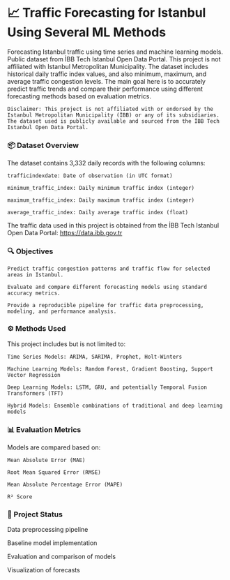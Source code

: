 # 📈 Traffic Forecasting for Istanbul Using Several ML Methods

Forecasting Istanbul traffic using time series and machine learning models. Public dataset from İBB Tech Istanbul Open Data Portal. This project is not affiliated with Istanbul Metropolitan Municipality. The dataset includes historical daily traffic index values, and also  minimum, maximum, and average traffic congestion levels. The main goal here is to accurately predict traffic trends and compare their performance using different forecasting methods based on evaluation metrics.

    Disclaimer: This project is not affiliated with or endorsed by the Istanbul Metropolitan Municipality (İBB) or any of its subsidiaries. The dataset used is publicly available and sourced from the İBB Tech Istanbul Open Data Portal.

### 📦 Dataset Overview

The dataset contains 3,332 daily records with the following columns:

    trafficindexdate: Date of observation (in UTC format)

    minimum_traffic_index: Daily minimum traffic index (integer)

    maximum_traffic_index: Daily maximum traffic index (integer)

    average_traffic_index: Daily average traffic index (float)
    
The traffic data used in this project is obtained from the İBB Tech Istanbul Open Data Portal:
https://data.ibb.gov.tr

### 🔍 Objectives

    Predict traffic congestion patterns and traffic flow for selected areas in Istanbul.

    Evaluate and compare different forecasting models using standard accuracy metrics.

    Provide a reproducible pipeline for traffic data preprocessing, modeling, and performance analysis.

### ⚙️ Methods Used

This project includes but is not limited to:

    Time Series Models: ARIMA, SARIMA, Prophet, Holt-Winters

    Machine Learning Models: Random Forest, Gradient Boosting, Support Vector Regression

    Deep Learning Models: LSTM, GRU, and potentially Temporal Fusion Transformers (TFT)

    Hybrid Models: Ensemble combinations of traditional and deep learning models

### 📊 Evaluation Metrics

Models are compared based on:

    Mean Absolute Error (MAE)

    Root Mean Squared Error (RMSE)

    Mean Absolute Percentage Error (MAPE)

    R² Score


### 🚧 Project Status

Data preprocessing pipeline

Baseline model implementation

Evaluation and comparison of models

Visualization of forecasts
